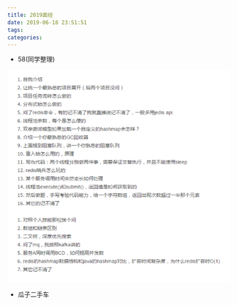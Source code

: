 ```yaml
---
title: 2019面经
date: 2019-06-18 23:51:51
tags:
categories:
---
```


- 58(同学整理)

![](/images/58-interview.png)

- 瓜子二手车